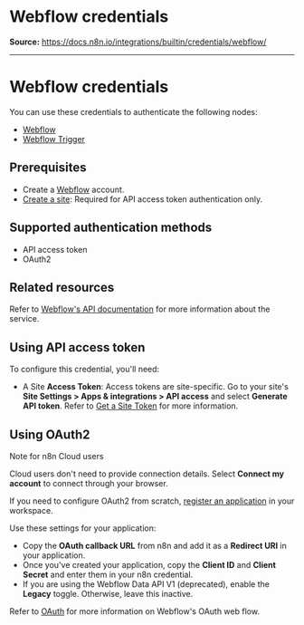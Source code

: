 # Webflow credentials

**Source:** https://docs.n8n.io/integrations/builtin/credentials/webflow/

---

# Webflow credentials

You can use these credentials to authenticate the following nodes:

- [Webflow](../../app-nodes/n8n-nodes-base.webflow/)
- [Webflow Trigger](../../trigger-nodes/n8n-nodes-base.webflowtrigger/)

## Prerequisites

- Create a [Webflow](https://webflow.com/) account.
- [Create a site](https://developers.webflow.com/data/reference/structure-1#sites): Required for API access token authentication only.

## Supported authentication methods

- API access token
- OAuth2

## Related resources

Refer to [Webflow's API documentation](https://developers.webflow.com/data/reference/rest-introduction) for more information about the service.

## Using API access token

To configure this credential, you'll need:

- A Site **Access Token**: Access tokens are site-specific. Go to your site's **Site Settings > Apps & integrations > API access** and select **Generate API token**. Refer to [Get a Site Token](https://developers.webflow.com/data/docs/get-a-site-token) for more information.

## Using OAuth2

Note for n8n Cloud users

Cloud users don't need to provide connection details. Select **Connect my account** to connect through your browser.

If you need to configure OAuth2 from scratch, [register an application](https://developers.webflow.com/data/docs/register-an-app) in your workspace.

Use these settings for your application:

- Copy the **OAuth callback URL** from n8n and add it as a **Redirect URI** in your application.
- Once you've created your application, copy the **Client ID** and **Client Secret** and enter them in your n8n credential.
- If you are using the Webflow Data API V1 (deprecated), enable the **Legacy** toggle. Otherwise, leave this inactive.

Refer to [OAuth](https://developers.webflow.com/data/reference/oauth-app) for more information on Webflow's OAuth web flow.
